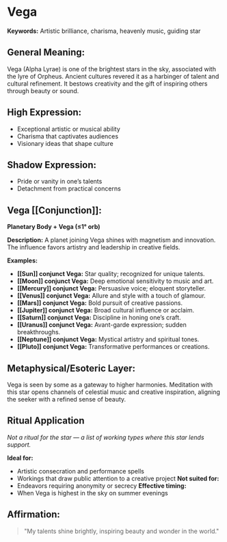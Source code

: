 # Vega


**Keywords:** Artistic brilliance, charisma, heavenly music, guiding star

## General Meaning:
Vega (Alpha Lyrae) is one of the brightest stars in the sky, associated with the lyre of Orpheus. Ancient cultures revered it as a harbinger of talent and cultural refinement. It bestows creativity and the gift of inspiring others through beauty or sound.

## High Expression:
- Exceptional artistic or musical ability
- Charisma that captivates audiences
- Visionary ideas that shape culture

## Shadow Expression:
- Pride or vanity in one’s talents
- Detachment from practical concerns

## Vega [[Conjunction]]:

**Planetary Body + Vega (≤1° orb)**

**Description:**
A planet joining Vega shines with magnetism and innovation. The influence favors artistry and leadership in creative fields.

**Examples:**
- **[[Sun]] conjunct Vega:** Star quality; recognized for unique talents.
- **[[Moon]] conjunct Vega:** Deep emotional sensitivity to music and art.
- **[[Mercury]] conjunct Vega:** Persuasive voice; eloquent storyteller.
- **[[Venus]] conjunct Vega:** Allure and style with a touch of glamour.
- **[[Mars]] conjunct Vega:** Bold pursuit of creative passions.
- **[[Jupiter]] conjunct Vega:** Broad cultural influence or acclaim.
- **[[Saturn]] conjunct Vega:** Discipline in honing one’s craft.
- **[[Uranus]] conjunct Vega:** Avant-garde expression; sudden breakthroughs.
- **[[Neptune]] conjunct Vega:** Mystical artistry and spiritual tones.
- **[[Pluto]] conjunct Vega:** Transformative performances or creations.

## Metaphysical/Esoteric Layer:
Vega is seen by some as a gateway to higher harmonies. Meditation with this star opens channels of celestial music and creative inspiration, aligning the seeker with a refined sense of beauty.

## Ritual Application
*Not a ritual for the star — a list of working types where this star lends support.*

**Ideal for:**
- Artistic consecration and performance spells
- Workings that draw public attention to a creative project
**Not suited for:**
- Endeavors requiring anonymity or secrecy
**Effective timing:**
- When Vega is highest in the sky on summer evenings

## Affirmation:

> "My talents shine brightly, inspiring beauty and wonder in the world."


